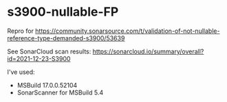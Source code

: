 # s3900-nullable-FP

Repro for https://community.sonarsource.com/t/validation-of-not-nullable-reference-type-demanded-s3900/53639

See SonarCloud scan results: https://sonarcloud.io/summary/overall?id=2021-12-23-S3900

I've used:
- MSBuild 17.0.0.52104
- SonarScanner for MSBuild 5.4

